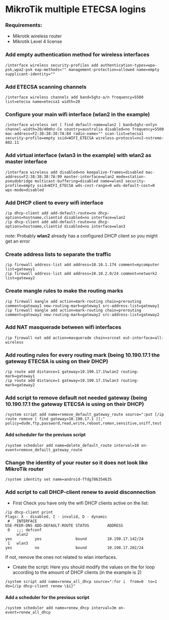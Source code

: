 # MikroTik multiple ETECSA logins

### Requirements:
- Mikrotik wireless router
- Mikrotik Level 4 license 

### Add empty authentication method for wireless interfaces
```
/interface wireless security-profiles add authentication-types=wpa-psk,wpa2-psk eap-methods="" management-protection=allowed name=empty supplicant-identity=""
```

### Add ETECSA scanning channels
```
/interface wireless channels add band=5ghz-a/n frequency=5500 list=etecsa name=etecsa1 width=20
```

### Configure your main wifi interface (wlan2 in the example)
```
/interface wireless set [ find default-name=wlan2 ] band=5ghz-onlyn channel-width=20/40mhz-Ce country=australia disabled=no frequency=5500 mac-address=F2:38:38:38:7A:84 radio-name="" scan-list=etecsa1 security-profile=empty ssid=WIFI_ETECSA wireless-protocol=nv2-nstreme-802.11
```

### Add virtual interface (wlan3 in the example) with wlan2 as master interface
```
/interface wireless add disabled=no keepalive-frames=disabled mac-address=F2:38:38:38:7A:99 master-interface=wlan2 mode=station-pseudobridge multicast-buffering=disabled name=wlan3 security-profile=empty ssid=WIFI_ETECSA wds-cost-range=0 wds-default-cost=0 wps-mode=disabled
```

### Add DHCP client to every wifi interface
```
/ip dhcp-client add add-default-route=no dhcp-options=hostname,clientid disabled=no interface=wlan2
/ip dhcp-client add add-default-route=no dhcp-options=hostname,clientid disabled=no interface=wlan3
```
*note:* Probably **wlan2** already has a configured DHCP client so you might get an error

### Create address lists to separate the traffic
```
/ip firewall address-list add address=10.10.1.174 comment=mycomputer list=gateway1
/ip firewall address-list add address=10.10.2.0/24 comment=network2 list=gateway2
```

### Create mangle rules to make the routing marks
```
/ip firewall mangle add action=mark-routing chain=prerouting comment=gateway1 new-routing-mark=gateway1 src-address-list=gateway1
/ip firewall mangle add action=mark-routing chain=prerouting comment=gateway2 new-routing-mark=gateway2 src-address-list=gateway2
```

### Add NAT masquerade between wifi interfaces
```
/ip firewall nat add action=masquerade chain=srcnat out-interface=all-wireless
```

### Add routing rules for every routing mark (being 10.190.17.1 the gateway ETECSA is using on their DHCP)
```
/ip route add distance=1 gateway=10.190.17.1%wlan2 routing-mark=gateway1
/ip route add distance=1 gateway=10.190.17.1%wlan3 routing-mark=gateway2
```

### Add script to remove default not needed gateway (being 10.190.17.1 the gateway ETECSA is using on their DHCP)
```
/system script add name=remove_default_gateway_route source=":put [/ip route remove [ find gateway=10.190.17.1 ]];" policy=dude,ftp,password,read,write,reboot,romon,sensitive,sniff,test
```

#### Add scheduler for the previuos script
```
/system scheduler add name=delete_default_route interval=10 on-event=remove_defailt_gateway_route
```

### Change the identity of your router so it does not look like MikroTik router
```
/system identity set name=android-ffdg786354635
```

### Add script to call DHCP-client renew to avoid disconnection
- First Check you have only the wifi DHCP clients active on the list:
```
/ip dhcp-client print             
Flags: X - disabled, I - invalid, D - dynamic 
 #   INTERFACE                                                                                                                                                                                                USE-PEER-DNS ADD-DEFAULT-ROUTE STATUS        ADDRESS           
 0   ;;; defconf
     wlan2                                                                                                                                                                                                    yes          yes               bound         10.190.17.142/24  
 1   wlan3                                                                                                                                                                                                    yes          no                bound         10.190.17.202/24 
```
If not, remove the ones not related to wlan interfaces.

- Create the script:
Here you should modify the values on the for loop according to the amount of DHCP clients (in the example is 2)
```
/system script add name=renew_all_dhcp source=":for i  from=0  to=1  do={/ip dhcp-client renew \$i}"
```

#### Add a scheduler for the previous script
```
/system scheduler add name=renew_dhcp interval=3m on-event=renew_all_dhcp
```
